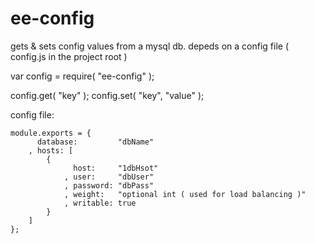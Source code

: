 # ee-config

gets & sets config values from a mysql db. depeds on a config file ( config.js in the project root )

   var config = require( "ee-config" );


   config.get( "key" );
   config.set( "key", "value" );



config file:

    module.exports = {
          database:         "dbName"
        , hosts: [
            {
                  host:     "1dbHsot"
                , user:     "dbUser"
                , password: "dbPass"
                , weight:   "optional int ( used for load balancing )"
                , writable: true
            }
        ]
    };

